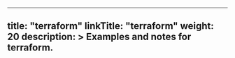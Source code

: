 
---
title: "terraform"
linkTitle: "terraform"
weight: 20
description: >
  Examples and notes for terraform.
---



